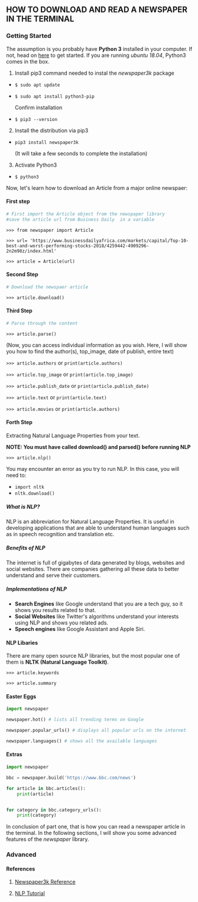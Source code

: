 ## HOW TO DOWNLOAD AND READ A NEWSPAPER IN THE TERMINAL


### Getting Started
The assumption is you probably have **Python 3** installed in your computer. If not, head on [here](https://www.tecmint.com/install-python-in-ubuntu/) to get started. If you are running _ubuntu 18.04_, Python3 comes in the box.


1. Install pip3 command needed to instal the _newspaper3k_ package

* `$ sudo apt update`
* `$ sudo apt install python3-pip`

    Confirm installation

* `$ pip3 --version`


2. Install the distribution via pip3

* `pip3 install newspaper3k`

    (It will take a few seconds to complete the installation)

3. Activate Python3

* `$ python3`


Now, let's learn how to download an Article from a major online newspaer:


#### First step

```python
# First import the Article object from the newspaper library
#save the article url from Business Daily  in a variable
```

`>>> from newspaper import Article ` 

`>>> url= 'https://www.businessdailyafrica.com/markets/capital/Top-10-best-and-worst-performing-stocks-2018/4259442-4909296-2n2m98z/index.html'`

`>>> article = Article(url)`

#### Second Step

```python
# Download the newspaer article
```

`>>> article.download()`


#### Third Step

```python
# Parse through the content
```

`>>> article.parse()`

(Now, you can access individual information as you wish. Here, I will show you how to find the author(s), top_image, date of publish, entire text)

`>>> article.authors`       or  `print(article.authors)`

`>>> article.top_image`     or   `print(article.top_image)`

`>>> article.publish_date`  or   `print(article.publish_date)`

`>>> article.text`          or    `print(article.text)`

`>>> article.movies`        or    `print(article.authors)`


#### Forth Step
Extracting Natural Language Properties from your text.

**NOTE: You must have called download() and parsed() before running NLP**

`>>> article.nlp()`

You may encounter an error as you try to run NLP. In this case, you will need to:

* `import nltk`
* `nltk.download()`

##### What is NLP?
NLP is an abbreviation for Natural Language Properties. It is useful in developing applications that are able to understand human languages such as in speech recognition and translation etc.  

##### Benefits of NLP
The internet is full of gigabytes of data generated by blogs, websites and social websites. There are companies gathering all these data to better understand and serve their customers. 

##### Implementations of NLP

* **Search Engines** like Google understand that you are a tech guy, so it shows you results related to that.
* **Social Websites** like Twitter's algorithms understand your interests using NLP and shows you related ads.
* **Speech engines** like Google Assistant and Apple Siri.

#### NLP Libaries
There are many open source NLP libraries, but the most popular one of them is **NLTK (Natural Language Toolkit)**.

`>>> article.keywords`

`>>> article.summary`

#### Easter Eggs
```python
import newspaper

newspaper.hot() # lists all trending terms on Google

newspaper.popular_urls() # displays all popular urls on the internet

newspaper.languages() # shows all the available languages
```

#### Extras

````python
import newspaper

bbc = newspaper.build('https://www.bbc.com/news')

for article in bbc.articles():
    print(article)


for category in bbc.category_urls():
    print(category)
````

In conclusion of part one, that is how you can read a newspaper article in the terminal. In the following sections, I will show you some advanced features of the _newspaper_ library.



### Advanced




#### References

1. [Newspaper3k Reference](https://newspaper.readthedocs.io/en/latest/) 

2. [NLP Tutorial](https://dzone.com/articles/nlp-tutorial-using-python-nltk-simple-examples) 